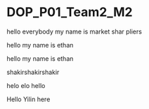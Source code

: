 # DOP\_P01\_Team2\_M2

hello everybody my name is market shar pliers





hello my name is ethan

hello my name is ethan



shakirshakirshakir



helo elo hello

Hello Yilin here

